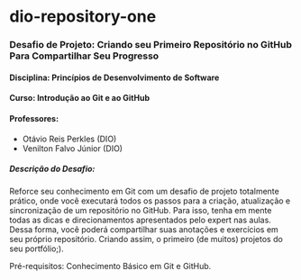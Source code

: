 # dio-repository-one
### Desafio de Projeto: Criando seu Primeiro Repositório no GitHub Para Compartilhar Seu Progresso
#### Disciplina: Princípios de Desenvolvimento de Software
#### Curso: Introdução ao Git e ao GitHub
#### Professores: 
 * Otávio Reis Perkles (DIO)
 * Venilton Falvo Júnior (DIO)
 

##### Descrição do Desafio:
Reforce seu conhecimento em Git com um desafio de projeto totalmente prático, onde você executará todos os passos para a criação, atualização e sincronização de um repositório no GitHub. Para isso, tenha em mente todas as dicas e direcionamentos apresentados pelo expert nas aulas. Dessa forma, você poderá compartilhar suas anotações e exercícios em seu próprio repositório. Criando assim, o primeiro (de muitos) projetos do seu portfólio;).


Pré-requisitos:
Conhecimento Básico em Git e GitHub.
